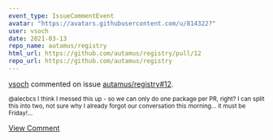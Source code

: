```yaml
---
event_type: IssueCommentEvent
avatar: "https://avatars.githubusercontent.com/u/814322?"
user: vsoch
date: 2021-03-13
repo_name: autamus/registry
html_url: https://github.com/autamus/registry/pull/12
repo_url: https://github.com/autamus/registry
---
```


<a href='https://github.com/vsoch' target='_blank'>vsoch</a> commented on issue <a href='https://github.com/autamus/registry/pull/12' target='_blank'>autamus/registry#12</a>.

<small>@alecbcs I think I messed this up - so we can only do one package per PR, right?  I can split this into two, not sure why I already forgot our conversation this morning... it must be Friday!...</small>

<a href='https://github.com/autamus/registry/pull/12' target='_blank'>View Comment</a>
